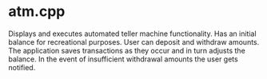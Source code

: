 # atm.cpp
Displays and executes automated teller machine functionality.
Has an initial balance for recreational purposes.
User can deposit and withdraw amounts.
The application saves transactions as they occur and in turn adjusts the balance.
In the event of insufficient withdrawal amounts the user gets notified. 
